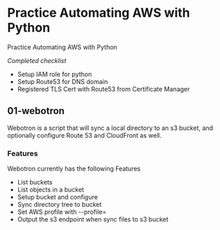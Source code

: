 # Practice Automating AWS with Python
Practice Automating AWS with Python

*Completed checklist*
* Setup IAM role for python
* Setup Route53 for DNS domain
* Registered TLS Cert with Route53 from Certificate Manager

## 01-webotron

Webotron is a script that will sync a local directory
to an s3 bucket, and optionally configure Route 53 and
CloudFront as well.

### Features

Webotron currently has the following Features

- List buckets
- List objects in a bucket
- Setup bucket and configure
- Sync directory tree to bucket
- Set AWS profile with --profile=<profileName>
- Output the s3 endpoint when sync files to s3 bucket
